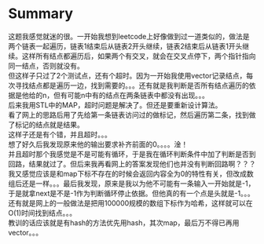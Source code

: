 # Summary
这题我感觉就迷的很。一开始我想到leetcode上好像做到过一道类似的，做法是两个链表一起遍历，链表1结束后从链表2开头继续，链表2结束后从链表1开头继续。这样所有结点都遍历后，如果两个有交叉，就会在交叉点停下，两个指针指向同一结点，否则就没有。  
但这样子只过了2个测试点，还有个超时。因为一开始我使用vector记录结点，每次寻找结点都是遍历一边，找到需要的。。。还有就是我判断是否所有结点遍历的依据是他给的n，但有可能n中有的结点在两条链表中都没有出现。。。  
后来我用STL中的MAP，超时问题是解决了。但还是要重新设计算法。  
看了网上的思路后用了先给第一条链表访问过的做标记，然后遍历第二条，找到做了标记的结点就是结果。  
这样子还是有个错，并且超时。。。  
想了好久后我发现原来他的输出要求补齐前面的0。。。。淦！  
并且超时那个我感觉是不是可能有循环，于是我在循环判断条件中加了判断是否到回路，结果就过了。但后来我再看网上的答案发现他们也并没有判断回路啊？？？我又感觉应该是和map下标不存在的时候会返回内容全为0的特性有关，但改成数组后还是一样。。。最后我发现，原来是我以为他不可能有一条输入一开始就是-1，于是就拿next是不是-1作为判断循环停止依据。但他真的有一个点是头就是-1。。。  
还有就是网上的一般做法是把用100000规模的数组下标作为哈希，这样就可以在O(1)时间找到结点。。。  
教训的话应该就是有hash的方法优先用hash，其次map，最后万不得已再用vector。。。  
